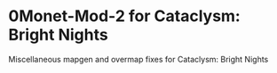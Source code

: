 # 0Monet-Mod-2 for Cataclysm: Bright Nights
Miscellaneous mapgen and overmap fixes for Cataclysm: Bright Nights
